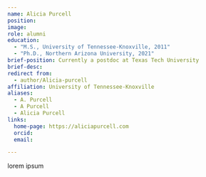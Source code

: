 ```yaml
---
name: Alicia Purcell
position: 
image: 
role: alumni
education:
  - "M.S., University of Tennessee-Knoxville, 2011"
  - "Ph.D., Northern Arizona University, 2021"
brief-position: Currently a postdoc at Texas Tech University
brief-desc: 
redirect from:
  - author/Alicia-purcell 
affiliation: University of Tennessee-Knoxville
aliases:
  - A. Purcell
  - A Purcell
  - Alicia Purcell
links:
  home-page: https://aliciapurcell.com
  orcid:
  email: 

---
```


lorem ipsum
